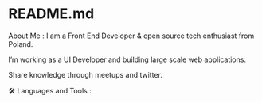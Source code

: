 # README.md


About Me :
I am a Front End Developer & open source tech enthusiast from Poland.

I’m working as a UI Developer and building large scale web applications.

Share knowledge through meetups and twitter.


🛠️ Languages and Tools :
